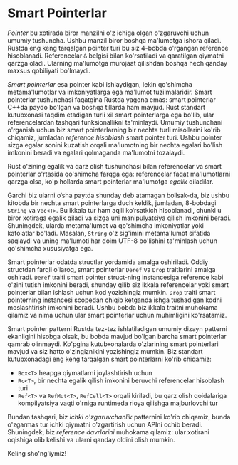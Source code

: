 # Smart Pointerlar

*Pointer* bu xotirada biror manzilni o'z ichiga olgan o'zgaruvchi uchun umumiy
tushuncha. Ushbu manzil biror boshqa ma'lumotga ishora qiladi. Rustda eng keng
tarqalgan pointer turi bu siz 4-bobda o'rgangan reference hisoblanadi.
Referencelar `&` belgisi bilan ko'rsatiladi va qaratilgan qiymatni qarzga oladi.
Ularning ma'lumotga murojaat qilishdan boshqa hech qanday maxsus qobiliyati
bo'lmaydi.

*Smart pointerlar* esa pointer kabi ishlaydigan, lekin qo'shimcha
metama'lumotlar va imkoniyatlarga ega ma'lumot tuzilmalaridir. Smart pointerlar
tushunchasi faqatgina Rustda yagona emas: smart pointerlar C++da paydo bo'lgan
va boshqa tillarda ham mavjud. Rust standart kutubxonasi taqdim etadigan turli
xil smart pointerlarga ega bo'lib, ular referencelardan tashqari funksionallikni
ta'minlaydi. Umumiy tushunchani o'rganish uchun biz smart pointerlarning bir
nechta turli misollarini ko'rib chiqamiz, jumladan *reference hisoblash* smart
pointer turi. Ushbu pointer sizga egalar sonini kuzatish orqali ma'lumotning bir
nechta egalari bo'lish imkonini beradi va egalari qolmaganda ma'lumotni
tozalaydi.

Rust o'zining egalik va qarz olish tushunchasi bilan referencelar va smart
pointerlar o'rtasida qo'shimcha farqga ega: referencelar faqat ma'lumotlarni
qarzga olsa, ko'p hollarda smart pointerlar ma'lumotga *egalik* qiladilar.

Garchi biz ularni o‘sha paytda shunday deb atamagan bo‘lsak-da, biz ushbu
kitobda bir nechta smart pointerlarga duch keldik, jumladan, 8-bobdagi `String`
va `Vec<T>`. Bu ikkala tur ham aqlli ko‘rsatkich hisoblanadi, chunki u biror
xotiraga egalik qiladi va sizga uni manipulyatsiya qilish imkonini beradi.
Shuningdek, ularda metama'lumot va qo'shimcha imkoniyatlar yoki kafolatlar
bo'ladi. Masalan, `String` o'z sig'imini metama'lumot sifatida saqlaydi va uning
ma'lumoti har doim UTF-8 bo'lishini ta'minlash uchun qo'shimcha xususiyatga ega.

Smart pointerlar odatda structlar yordamida amalga oshiriladi. Oddiy structdan
farqli o'laroq, smart pointerlar `Deref` va `Drop` traitlarini amalga oshiradi.
`Deref` traiti smart pointer struct-ning instancesiga reference kabi o'zini
tutish imkonini beradi, shunday qilib siz ikkala referencelar yoki smart
pointerlar bilan ishlash uchun kod yozishingiz mumkin. `Drop` traiti smart
pointerning instancesi scopedan chiqib ketganda ishga tushadigan kodni
moslashtirish imkonini beradi. Ushbu bobda biz ikkala traitni muhokama qilamiz
va nima uchun ular smart pointerlar uchun muhimligini ko'rsatamiz.

Smart pointer patterni Rustda tez-tez ishlatiladigan umumiy dizayn patterni
ekanligini hisobga olsak, bu bobda mavjud bo'lgan barcha smart pointerlar qamrab
olinmaydi. Ko'pgina kutubxonalarda o'zlarining smart pointerlari mavjud va siz
hatto o'zingiznikini yozishingiz mumkin. Biz standart kutubxonadagi eng keng
tarqalgan smart pointerlarni ko'rib chiqamiz:

- `Box<T>` heapga qiymatlarni joylashtirish uchun
- `Rc<T>`, bir nechta egalik qilish imkonini beruvchi referencelar hisoblash
  turi
- `Ref<T>` va `RefMut<T>`, `RefCell<T>` orqali kiriladi, bu qarz olish
  qoidalariga kompilyatsiya vaqti o'rniga runtimeda rioya qilishga majburlovchi
  tur

Bundan tashqari, biz *ichki o'zgaruvchanlik* patternini ko'rib chiqamiz, bunda
o'zgarmas tur ichki qiymatni o'zgartirish uchun APIni ochib beradi. Shuningdek,
biz *reference davrlarini* muhokama qilamiz: ular xotirani oqishiga olib kelishi
va ularni qanday oldini olish mumkin.

Keling sho'ng'iymiz!
